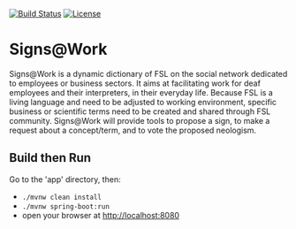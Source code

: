 [![Build Status](https://travis-ci.org/Orange-OpenSource/signs-at-work-social-network-dictionnary.svg?branch=master)](https://travis-ci.org/Orange-OpenSource/signs-at-work-social-network-dictionnary)
[![License](https://img.shields.io/aur/license/yaourt.svg?maxAge=2592000)](https://github.com/Orange-OpenSource/spring-security-formlogin-restbasic/blob/master/LICENSE.TXT)

# Signs@Work
Signs@Work is a dynamic dictionary of FSL on the social network dedicated to employees or business sectors.
It aims at facilitating work for deaf employees and their interpreters, in their everyday life. 
Because FSL is a living language and need to be adjusted to working environment, specific business or scientific terms need to be created and shared through FSL community.
Signs@Work will provide tools to propose a sign, to make a request about a concept/term, and to vote the proposed neologism.

## Build then Run
Go to the 'app' directory, then:
 - ```./mvnw clean install```
 - ```./mvnw spring-boot:run```
 - open your browser at [http://localhost:8080](http://localhost:8080)
